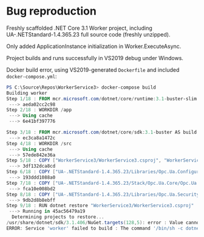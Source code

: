 # Bug reproduction

Freshly scaffolded .NET Core 3.1 Worker project, including UA-.NETStandard-1.4.365.23 full source code (freshly unzipped).

Only added ApplicationInstance initialization in Worker.ExecuteAsync.

Project builds and runs successfully in VS2019 debug under Windows.

Docker build error, using VS2019-generated `Dockerfile` and included `docker-compose.yml`:

```PowerShell
PS C:\Source\Repos\WorkerService3> docker-compose build
Building worker
Step 1/18 : FROM mcr.microsoft.com/dotnet/core/runtime:3.1-buster-slim AS base
 ---> aeda02cc2c98
Step 2/18 : WORKDIR /app
 ---> Using cache
 ---> 6e41bf397776

Step 3/18 : FROM mcr.microsoft.com/dotnet/core/sdk:3.1-buster AS build
 ---> ec3ca8a1472c
Step 4/18 : WORKDIR /src
 ---> Using cache
 ---> 57ede842e36a
Step 5/18 : COPY ["WorkerService3/WorkerService3.csproj", "WorkerService3/"]
 ---> 3df132dca8cd
Step 6/18 : COPY ["UA-.NETStandard-1.4.365.23/Libraries/Opc.Ua.Configuration/Opc.Ua.Configuration.csproj", "UA-.NETStandard-1.4.365.23/Libraries/Opc.Ua.Configuration/"]
 ---> 193ddd1088a0
Step 7/18 : COPY ["UA-.NETStandard-1.4.365.23/Stack/Opc.Ua.Core/Opc.Ua.Core.csproj", "UA-.NETStandard-1.4.365.23/Stack/Opc.Ua.Core/"]
 ---> fca10e008bd2
Step 8/18 : COPY ["UA-.NETStandard-1.4.365.23/Libraries/Opc.Ua.Security.Certificates/Opc.Ua.Security.Certificates.csproj", "UA-.NETStandard-1.4.365.23/Libraries/Opc.Ua.Security.Certificates/"]
 ---> 9db2d8b8ebff
Step 9/18 : RUN dotnet restore "WorkerService3/WorkerService3.csproj"
 ---> Running in 45ac56479a19
  Determining projects to restore...
/usr/share/dotnet/sdk/3.1.406/NuGet.targets(128,5): error : Value cannot be null. (Parameter 'folderName') [/src/WorkerService3/WorkerService3.csproj]
ERROR: Service 'worker' failed to build : The command '/bin/sh -c dotnet restore "WorkerService3/WorkerService3.csproj"' returned a non-zero code: 1
```
